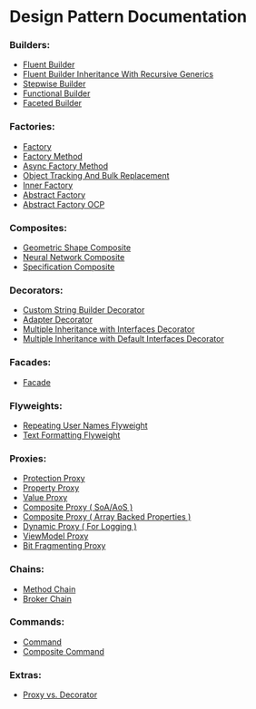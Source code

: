 # Design Pattern Documentation

### Builders:
- [Fluent Builder](Docs/Builders/Fluent%20Builder.md)
- [Fluent Builder Inheritance With Recursive Generics](<Docs/Builders/Fluent%20Builder%20Inheritance%20(%20With%20Recursive%20Generics%20).md>)
- [Stepwise Builder](Docs/Builders/Stepwise%20Builder.md)
- [Functional Builder](Docs/Builders/Functional%20Builder.md)
- [Faceted Builder](Docs/Builders/Faceted%20Builder.md)
### Factories:
- [Factory](Docs/Factories/Factory.md)
- [Factory Method](Docs/Factories/Async%20Factory%20Method.md)
- [Async Factory Method](Docs/Factories/Factory%20Method.md)
- [Object Tracking And Bulk Replacement](Docs/Factories/Object%20Tracking%20And%20Bulk%20Replacement.md)
- [Inner Factory](Docs/Factories/Inner%20Factory.md)
- [Abstract Factory](Docs/Factories/Abstract%20Factory.md)
- [Abstract Factory OCP](Docs/Factories/Abstract%20Factory%20OCP.md)
### Composites:
- [Geometric Shape Composite](Docs/Composites/Geometric%20Shape%20Composite.md)
- [Neural Network Composite](Docs/Composites/Neural%20Network%20Composite.md)
- [Specification Composite](Docs/Composites/Specification%20Composite.md)
### Decorators:
- [Custom String Builder Decorator](Docs/Decorators/Custom%20String%20Builder%20Decorator.md)
- [Adapter Decorator](Docs/Decorators/Adapter%20Decorator.md)
- [Multiple Inheritance with Interfaces Decorator](Docs/Decorators/Multiple%20Inheritance%20with%20Interfaces%20Decorator.md)
- [Multiple Inheritance with Default Interfaces Decorator](Docs/Decorators/Multiple%20Inheritance%20with%20Default%20Interfaces%20Decorator.md)
### Facades:
- [Facade](Docs/Facade/Facade.md)
### Flyweights:
- [Repeating User Names Flyweight](Docs/Flyweights/Repeating%20User%20Names%20Flyweight.md)
- [Text Formatting Flyweight](Docs/Flyweights/Text%20Formatting%20Flyweight.md)
### Proxies:
- [Protection Proxy](Docs/Proxies/Protection%20Proxy.md)
- [Property Proxy](Docs/Proxies/Property%20Proxy.md)
- [Value Proxy](Docs/Proxies/Value%20Proxy.md)
- [Composite Proxy ( SoA/AoS )](Docs/Proxies/Composite%20Proxy%20(%20SoA%20-%20AoS%20).md)
- [Composite Proxy ( Array Backed Properties )](Docs/Proxies/Composite%20Proxy%20(%20Array%20Backed%20Properties%20).md)
- [Dynamic Proxy ( For Logging )](Docs/Proxies/Dynamic%20Proxy%20(%20For%20Logging%20).md)
- [ViewModel Proxy](Docs/Proxies/ViewModel%20Proxy.md)
- [Bit Fragmenting Proxy](Docs/Proxies/Bit%20Fragmenting%20Proxy.md)
### Chains:
- [Method Chain](Docs/Chains/Method%20Chain.md)
- [Broker Chain](Docs/Chains/Broker%20Chain.md)
### Commands:
- [Command](Docs/Commands/Command.md)
- [Composite Command](Docs/Commands/Composite%20Command.md)
### Extras:
- [Proxy vs. Decorator](Docs/Extras/Proxy%20vs.%20Decorator.md)
